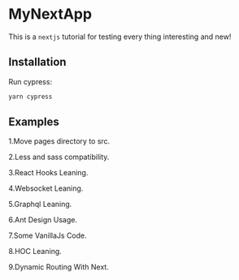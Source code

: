 # MyNextApp

This is a ```nextjs``` tutorial for testing every thing interesting and new!


## Installation

Run cypress:

```jsx
yarn cypress
```

## Examples

1.Move pages directory to src.

2.Less and sass compatibility.

3.React Hooks Leaning.

4.Websocket Leaning.

5.Graphql Leaning.

6.Ant Design Usage.

7.Some VanillaJs Code.

8.HOC Leaning.

9.Dynamic Routing With Next.



